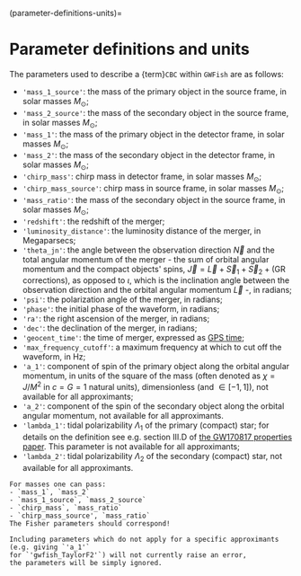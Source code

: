 (parameter-definitions-units)=
# Parameter definitions and units

The parameters used to describe a {term}`CBC` within `GWFish` are as follows:

- `'mass_1_source'`: the mass of the primary object in the source frame, in solar masses $M_{\odot}$;
- `'mass_2_source'`: the mass of the secondary object in the source frame, in solar masses $M_{\odot}$;
- `'mass_1'`: the mass of the primary object in the detector frame, in solar masses $M_{\odot}$;
- `'mass_2'`: the mass of the secondary object in the detector frame, in solar masses $M_{\odot}$;
- `'chirp_mass'`: chirp mass in detector frame, in solar masses $M_{\odot}$;
- `'chirp_mass_source'`: chirp mass in source frame, in solar masses $M_{\odot}$;
- `'mass_ratio'`: the mass of the secondary object in the source frame, in solar masses $M_{\odot}$;
- `'redshift'`: the redshift of the merger;
- `'luminosity_distance'`: the luminosity distance of the merger, in Megaparsecs;
- `'theta_jn'`: the angle between the observation direction $\vec{N}$
    and the total angular momentum of the merger - the sum of orbital angular momentum and the compact objects' spins, $\vec{J} = \vec{L} + \vec{S}_1 +\vec{S}_2 + (\text{GR corrections})$, as opposed to $\iota$, which is the inclination angle between the observation direction and the orbital angular momentum $\vec{L}$ -, in radians;
- `'psi'`: the polarization angle of the merger, in radians;
- `'phase'`: the initial phase of the waveform, in radians;
- `'ra'`: the right ascension of the merger, in radians;
- `'dec'`: the declination of the merger, in radians;
- `'geocent_time'`: the time of merger, expressed as [GPS time](https://www.andrews.edu/~tzs/timeconv/timeconvert.php?);
- `'max_frequency_cutoff'`: a maximum frequency at which to cut off the waveform, in Hz;
- `'a_1'`: component of spin of the primary object along the orbital angular momentum, in units of the square of the mass 
    (often denoted as $\chi = J / M^2$ in $c=G=1$ natural units), 
    dimensionless (and $\in [-1, 1]$), 
    not available for all approximants;
- `'a_2'`: component of the spin of the secondary object along the orbital angular momentum, not available for all approximants.
- `'lambda_1'`: tidal polarizability $\Lambda_1$ of the primary (compact) star; 
    for details on the definition see e.g.
    section III.D of [the GW170817 properties paper](https://arxiv.org/abs/1805.11579). This parameter is not available for all approximants;
- `'lambda_2'`: tidal polarizability $\Lambda_2$ of the secondary (compact) star,
    not available for all approximants.

```{warning}
For masses one can pass:
- `mass_1`, `mass_2`
- `mass_1_source`, `mass_2_source`
- `chirp_mass`, `mass_ratio`
- `chirp_mass_source', `mass_ratio`
The Fisher parameters should correspond!
```

```{warning}
Including parameters which do not apply for a specific approximants (e.g. giving `'a_1'` 
for `'gwfish_TaylorF2'`) will not currently raise an error, 
the parameters will be simply ignored.
```
